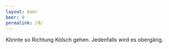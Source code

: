 ```yaml
---
layout: beer
beer: 9
permalink: /9/
---
```


Könnte so Richtung Kölsch gehen. Jedenfalls wird es obergärig.
